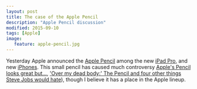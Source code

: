 ```yaml
---
layout: post
title: The case of the Apple Pencil
description: "Apple Pencil discussion"
modified: 2015-09-10
tags: [Apple]
image:
   feature: apple-pencil.jpg
---
```


Yesterday Apple announced the [Apple Pencil](http://www.apple.com/apple-pencil/) among the new [iPad Pro](http://www.apple.com/ipad-pro/), and new [iPhones](http://www.apple.com/iphone-6s/). This small pencil has caused much controversy [Apple's Pencil looks great but...](http://www.engadget.com/2015/09/10/apple-ipad-pro-pencil-designer-reaction/), ['Over my dead body:' The Pencil and four other things Steve Jobs would hate](http://money.cnn.com/2015/09/10/technology/apple-pencil-steve-jobs-stylus/)), though I believe it has a place in the Apple lineup. 